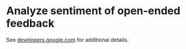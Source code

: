 # Analyze sentiment of open-ended feedback 

See [developers.google.com](https://developers.google.com/apps-script/samples/automations/feedback-sentiment-analysis) for additional details.